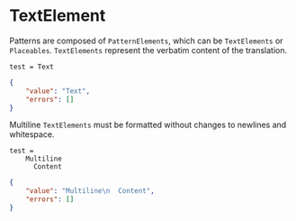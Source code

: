 # TextElement

Patterns are composed of `PatternElements`, which can be `TextElements` or
`Placeables`. `TextElements` represent the verbatim content of the
translation.

```properties
test = Text
```

```json
{
    "value": "Text",
    "errors": []
}
```

Multiline `TextElements` must be formatted without changes to newlines and
whitespace.

```properties
test =
    Multiline
      Content
```

```json
{
    "value": "Multiline\n  Content",
    "errors": []
}
```
